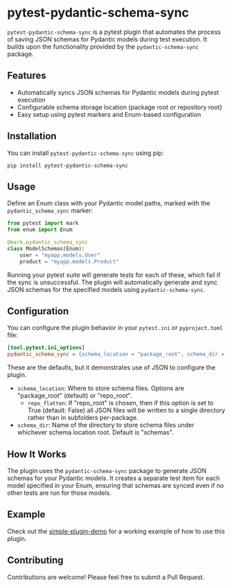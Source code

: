 # pytest-pydantic-schema-sync

`pytest-pydantic-schema-sync` is a pytest plugin that automates the process of saving JSON schemas for Pydantic
models during test execution. It builds upon the functionality provided by the `pydantic-schema-sync` package.

## Features

- Automatically syncs JSON schemas for Pydantic models during pytest execution
- Configurable schema storage location (package root or repository root)
- Easy setup using pytest markers and Enum-based configuration

## Installation

You can install `pytest-pydantic-schema-sync` using pip:

```
pip install pytest-pydantic-schema-sync
```

## Usage

Define an Enum class with your Pydantic model paths, marked with the `pydantic_schema_sync` marker:

```python
from pytest import mark
from enum import Enum

@mark.pydantic_schema_sync
class ModelSchemas(Enum):
    user = "myapp.models.User"
    product = "myapp.models.Product"
```

Running your pytest suite will generate tests for each of these, which fail if the sync is unsuccessful.
The plugin will automatically generate and sync JSON schemas for the specified models using `pydantic-schema-sync`.

## Configuration

You can configure the plugin behavior in your `pytest.ini` or `pyproject.toml` file:

```ini
[tool.pytest.ini_options]
pydantic_schema_sync = {schema_location = "package_root", schema_dir = "schemas", repo_flatten = false, mjs_kwargs = {}}
```

These are the defaults, but it demonstrates use of JSON to configure the plugin.

- `schema_location`: Where to store schema files. Options are "package_root" (default) or "repo_root".
  - `repo_flatten`: If "repo_root" is chosen, then if this option is set to True (default: False)
    all JSON files will be written to a single directory rather than in subfolders per-package.
- `schema_dir`: Name of the directory to store schema files under whichever schema location root. Default is "schemas".

## How It Works

The plugin uses the `pydantic-schema-sync` package to generate JSON schemas for your Pydantic models.
It creates a separate test item for each model specified in your Enum, ensuring that schemas are synced
even if no other tests are run for those models.

## Example

Check out the [simple-plugin-demo](https://github.com/lmmx/pydantic-schema-sync/tree/master/packages/simple-plugin-demo)
for a working example of how to use this plugin.

## Contributing

Contributions are welcome! Please feel free to submit a Pull Request.
